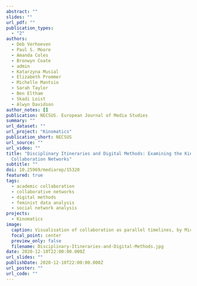 ```yaml
---
abstract: ""
slides: ""
url_pdf: ""
publication_types:
  - "2"
authors:
  - Deb Verhoeven
  - Paul S. Moore
  - Amanda Coles
  - Bronwyn Coate
  - admin
  - Katarzyna Musial
  - Elizabeth Prommer
  - Michelle Mantsio
  - Sarah Taylor
  - Ben Eltham
  - Skadi Loist
  - Alwyn Davidson
author_notes: []
publication: NECSUS. European Journal of Media Studies
summary: ""
url_dataset: ""
url_project: "Kinomatics"
publication_short: NECSUS
url_source: ""
url_video: ""
title: "Disciplinary Itineraries and Digital Methods: Examining the Kinomatics
  Collaboration Networks"
subtitle: ""
doi: 10.25969/mediarep/15320
featured: true
tags:
  - academic collaboration
  - collaborative networks
  - digital methods
  - feminist data analysis
  - social network analysis
projects:
  - Kinomatics
image:
  caption: Visualisation of collaboration as parallel timelines, by Michelle Mantsio.
  focal_point: center
  preview_only: false
  filename: Disciplinary-Itineraries-and-Digital-Methods.jpg
date: 2020-12-10T22:00:00.000Z
url_slides: ""
publishDate: 2020-12-10T22:00:00.000Z
url_poster: ""
url_code: ""
---
```

